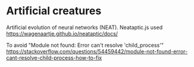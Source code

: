 # Artificial creatures
Artificial evolution of neural networks (NEAT).
Neataptic.js used https://wagenaartje.github.io/neataptic/docs/

To avoid "Module not found: Error can't resolve 'child_process'"
https://stackoverflow.com/questions/54459442/module-not-found-error-cant-resolve-child-process-how-to-fix
